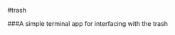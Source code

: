 #trash

###A simple terminal app for interfacing with the trash

<!---
Options:

-l, --list	List the contents of the trash	-e, --empty	Empty the trash.

-s, --set	Set the trash location(For if you trash location is something other than ~/.local/share/Trash/files).

-r, --reset	Reset the trash location back to ~/.local/share/Trash/files.

-d, --directory	Display the current location of the trash for this app.

--help	Display this help text.

--version	Display the version informationtion\n"
--->